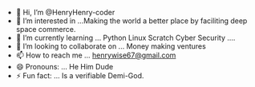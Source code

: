 - 👋 Hi, I’m @HenryHenry-coder
- 👀 I’m interested in ...Making the world a better place by faciliting deep space commerce.
- 🌱 I’m currently learning ... Python Linux Scratch Cyber Security ....
- 💞️ I’m looking to collaborate on ... Money making ventures 
- 📫 How to reach me ... henrywise67@gmail.com 
- 😄 Pronouns: ... He Him Dude 
- ⚡ Fun fact: ... Is a verifiable Demi-God. 

<!---
HenryHenry-coder/HenryHenry-coder is a ✨ special ✨ repository because its `README.md` (this file) appears on your GitHub profile.
You can click the Preview link to take a look at your changes.
--->
